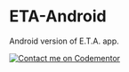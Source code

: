 # ETA-Android
Android version of E.T.A. app.

[![Contact me on Codementor](https://cdn.codementor.io/badges/contact_me_github.svg)](https://www.codementor.io/premedios?utm_source=github&utm_medium=button&utm_term=premedios&utm_campaign=github)

